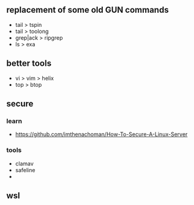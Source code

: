 ## replacement of some old GUN commands

- tail > tspin
- tail > toolong
- grep|ack > ripgrep
- ls > exa


## better tools

- vi > vim > helix
- top > btop



## secure

### learn

- https://github.com/imthenachoman/How-To-Secure-A-Linux-Server

### tools 

- clamav
- safeline
- 

## wsl
